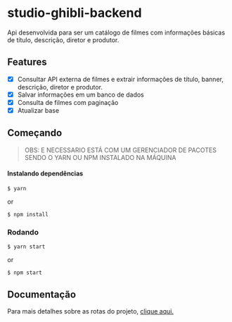 # studio-ghibli-backend

Api desenvolvida para ser um catálogo de filmes com informações básicas de título, descrição, diretor e produtor.

## Features
- [x] Consultar API externa de filmes e extrair informações de título, banner, descrição, diretor e produtor.
- [x] Salvar informações em um banco de dados
- [x] Consulta de filmes com paginação
- [x] Atualizar base

## Começando
> OBS: E NECESSARIO ESTÁ COM UM GERENCIADOR DE PACOTES SENDO O YARN OU NPM INSTALADO NA MÁQUINA

#### Instalando dependências
```
$ yarn
```
or
```
$ npm install
```

### Rodando
```
$ yarn start
```
or
```
$ npm start
```

## Documentação
Para mais detalhes sobre as rotas do projeto, [clique aqui.](https://documenter.postman.com/preview/15611768-1ffba950-fd5c-4860-bd80-3b2b6309d5e0?versionTag=latest&apiName=CURRENT&version=latest&top-bar=FFFFFF&right-sidebar=303030&highlight=EF5B25&environment=15611768-a7a7efb0-c877-4c6e-9a6c-4c6d03825a90&documentationLayout=classic-double-column)